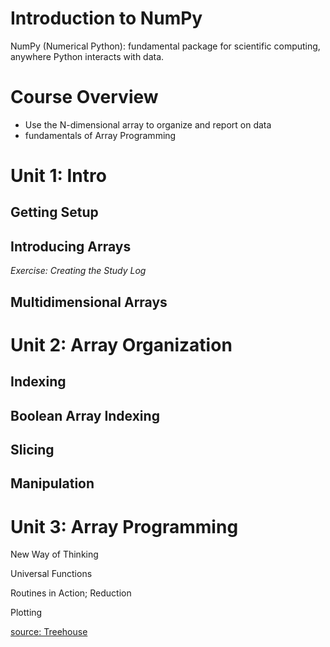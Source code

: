 # Introduction to NumPy

NumPy (Numerical Python): fundamental package for scientific computing, anywhere Python interacts with data. 

# Course Overview

- Use the N-dimensional array to organize and report on data
- fundamentals of Array Programming

# Unit 1: Intro

## Getting Setup

## Introducing Arrays

*Exercise: Creating the Study Log*

## Multidimensional Arrays

# Unit 2: Array Organization

## Indexing

## Boolean Array Indexing

## Slicing

## Manipulation

# Unit 3: Array Programming

New Way of Thinking

Universal Functions

Routines in Action; Reduction

Plotting

[source: Treehouse](https://teamtreehouse.com/library/introduction-to-numpy)
